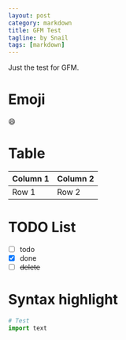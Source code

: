 ```yaml
---
layout: post
category: markdown
title: GFM Test
tagline: by Snail
tags: [markdown]
---
```


Just the test for GFM.

<!--more-->

# Emoji

:smile:

# Table

| Column 1 | Column 2 |
| -------- | -------- |
| Row 1    | Row 2    |

# TODO List

 - [ ] todo
 - [x] done
 - [ ] ~~delete~~
 
 # Syntax highlight
 
 ```python
 # Test
 import text
 ```
